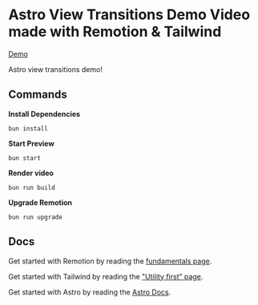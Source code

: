 # Astro View Transitions Demo Video made with Remotion & Tailwind

[Demo]("https://github.com/CodeVxDev/learn-video/assets/149132260/f3072f17-bac0-4cf2-b1ae-6658d542dae8")

Astro view transitions demo!

## Commands

**Install Dependencies**

```console
bun install
```

**Start Preview**

```console
bun start
```

**Render video**

```console
bun run build
```

**Upgrade Remotion**

```console
bun run upgrade
```

## Docs

Get started with Remotion by reading the [fundamentals page](https://www.remotion.dev/docs/the-fundamentals).

Get started with Tailwind by reading the ["Utility first" page](https://tailwindcss.com/docs/utility-first).

Get started with Astro by reading the [Astro Docs](https://docs.astro.build/en/getting-started/).
